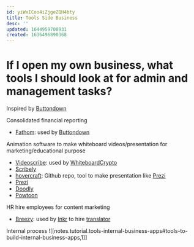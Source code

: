 ```yaml
---
id: yiWxICoo4iZjgeZQH4bty
title: Tools Side Business
desc: ''
updated: 1644959708931
created: 1636496890368
---
```

# If I open my own business, what tools I should look at for admin and management tasks?

Inspired by [Buttondown](https://docs.buttondown.email/behind-the-scenes/running-costs)

Consolidated financial reporting
- [Fathom](https://www.fathomhq.com/): used by [Buttondown](https://buttondown.email/)

Animation software to make whiteboard videos/presentation for marketing/educational purpose 
- [Videoscribe](https://www.videoscribe.co/en/): used by [WhiteboardCrypto](https://whiteboardcrypto.com/)
- [Scribely](https://www.scribely.co/)
- [hovercraft](https://github.com/regebro/hovercraft): Github repo, tool to make presentation like [Prezi](https://prezi.com/)
- [Prezi](https://prezi.com/)
- [Doodly](https://www.doodly.com/)
- [Powtoon](https://www.powtoon.com/)

HR hire employees for content marketing
- [Breezy](https://breezy.hr/): used by [Inkr](https://inkr.com/) to hire [translator](https://inkr.breezy.hr/)

Internal process
![[notes.tutorial.tools-internal-business-apps#tools-to-build-internal-business-apps,1]]